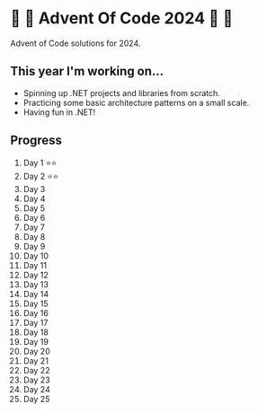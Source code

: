 # 🎁 🎄 Advent Of Code 2024 🎄 🎁

Advent of Code solutions for 2024.

## This year I'm working on...

- Spinning up .NET projects and libraries from scratch.
- Practicing some basic architecture patterns on a small scale.
- Having fun in .NET!

## Progress

1. Day 1 ⭐⭐
2. Day 2 ⭐⭐
3. Day 3
4. Day 4
5. Day 5
6. Day 6
7. Day 7
8. Day 8
9. Day 9
10. Day 10
11. Day 11
12. Day 12
13. Day 13
14. Day 14
15. Day 15
16. Day 16
17. Day 17
18. Day 18
19. Day 19
20. Day 20
21. Day 21
22. Day 22
23. Day 23
24. Day 24
25. Day 25
